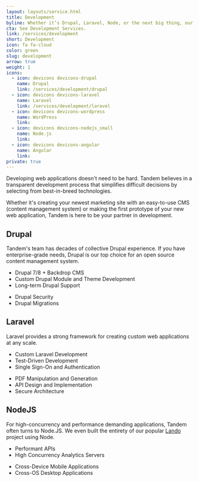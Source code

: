 ```yaml
---
layout: layouts/service.html
title: Development
byline: Whether it’s Drupal, Laravel, Node, or the next big thing, our developers create simple solutions that are built to last.
cta: See Development Services.
link: /services/development
short: Development
icon: fa fa-cloud
color: green
slug: development
arrow: true
weight: 1
icons:
  - icon: devicons devicons-drupal
    name: Drupal
    link: /services/development/drupal
  - icon: devicons devicons-laravel
    name: Laravel
    link: /services/development/laravel
  - icon: devicons devicons-wordpress
    name: WordPress
    link:
  - icon: devicons devicons-nodejs_small
    name: Node.js
    link:
  - icon: devicons devicons-angular
    name: Angular
    link:
private: true
---
```


Developing web applications doesn't need to be hard. Tandem believes in a transparent development process that simplifies difficult decisions by selecting from best-in-breed technologies.

Whether it's creating your newest marketing site with an easy-to-use CMS (content management system) or making the first prototype of your new web application, Tandem is here to be your partner in development.

<div class="row">
  <div class="col-sm-3">
    <h2>Drupal</h2>
  </div>
  <div class="col-sm-9">
    <p>Tandem's team has decades of collective Drupal experience. If you have enterprise-grade needs, Drupal is our top choice for an open source content management system.</p>
    <div class="row">
      <div class="col-sm-6">
        <ul>
          <li>Drupal 7/8 + Backdrop CMS</li>
          <li>Custom Drupal Module and Theme Development</li>
          <li>Long-term Drupal Support</li>
        </ul>
      </div>
      <div class="col-sm-6">
        <ul>
          <li>Drupal Security</li>
          <li>Drupal Migrations</li>
        </ul>
      </div>
    </div>
  </div>
</div>
<div class="row">
  <div class="col-sm-3">
    <h2>Laravel</h2>
  </div>
  <div class="col-sm-9">
    <p>Laravel provides a strong framework for creating custom web applications at any scale.</p>
    <div class="row">
      <div class="col-sm-6">
        <ul>
          <li>Custom Laravel Development</li>
          <li>Test-Driven Development</li>
          <li>Single Sign-On and Authentication</li>
        </ul>
      </div>
      <div class="col-sm-6">
        <ul>
          <li>PDF Manipulation and Generation</li>
          <li>API Design and Implementation</li>
          <li>Secure Architecture</li>
        </ul>
      </div>
    </div>
  </div>
</div>
<div class="row">
  <div class="col-sm-3">
    <h2>NodeJS</h2>
  </div>
  <div class="col-sm-9">
    <p>For high-concurrency and performance demanding applications, Tandem often turns to Node.JS. We even built the entirety of our popular <a href="https://www.github.com/kalabox/lando">Lando</a> project using Node.</p>
    <div class="row">
      <div class="col-sm-6">
        <ul>
          <li>Performant APIs</li>
          <li>High Concurrency Analytics Servers</li>
        </ul>
      </div>
      <div class="col-sm-6">
        <ul>
          <li>Cross-Device Mobile Applications</li>
          <li>Cross-OS Desktop Applications</li>
        </ul>
      </div>
    </div>
  </div>
</div>
